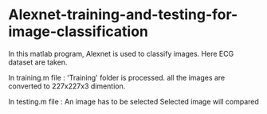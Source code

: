 # Alexnet-training-and-testing-for-image-classification

In this matlab program, Alexnet is used to classify images. Here ECG dataset are taken.

In training.m file :
  'Training' folder is processed.
  all the images are converted to 227x227x3 dimention.
  
In testing.m file :
  An image has to be selected
  Selected image will compared 

